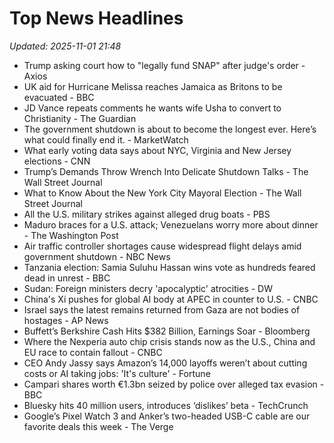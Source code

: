 # Top News Headlines

_Updated: 2025-11-01 21:48_

- Trump asking court how to "legally fund SNAP" after judge's order - Axios
- UK aid for Hurricane Melissa reaches Jamaica as Britons to be evacuated - BBC
- JD Vance repeats comments he wants wife Usha to convert to Christianity - The Guardian
- The government shutdown is about to become the longest ever. Here’s what could finally end it. - MarketWatch
- What early voting data says about NYC, Virginia and New Jersey elections - CNN
- Trump’s Demands Throw Wrench Into Delicate Shutdown Talks - The Wall Street Journal
- What to Know About the New York City Mayoral Election - The Wall Street Journal
- All the U.S. military strikes against alleged drug boats - PBS
- Maduro braces for a U.S. attack; Venezuelans worry more about dinner - The Washington Post
- Air traffic controller shortages cause widespread flight delays amid government shutdown - NBC News
- Tanzania election: Samia Suluhu Hassan wins vote as hundreds feared dead in unrest - BBC
- Sudan: Foreign ministers decry 'apocalyptic' atrocities - DW
- China's Xi pushes for global AI body at APEC in counter to U.S. - CNBC
- Israel says the latest remains returned from Gaza are not bodies of hostages - AP News
- Buffett’s Berkshire Cash Hits $382 Billion, Earnings Soar - Bloomberg
- Where the Nexperia auto chip crisis stands now as the U.S., China and EU race to contain fallout - CNBC
- CEO Andy Jassy says Amazon’s 14,000 layoffs weren’t about cutting costs or AI taking jobs: 'It's culture' - Fortune
- Campari shares worth €1.3bn seized by police over alleged tax evasion - BBC
- Bluesky hits 40 million users, introduces ‘dislikes’ beta - TechCrunch
- Google’s Pixel Watch 3 and Anker’s two-headed USB-C cable are our favorite deals this week - The Verge
